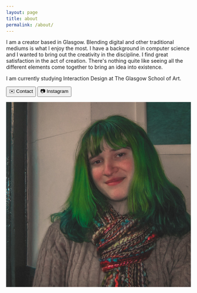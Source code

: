 ```yaml
---
layout: page
title: about
permalink: /about/
---
```


<!--Hi, my name is Ally Radomski and I'm an aspiring new media artist based in the UK. I'm studying [Interaction Design](https://www.gsa.ac.uk/study/undergraduate-degrees/interaction-design/) at The Glasgow School of Art. Pursuing art is a new found interest for me, I properly started creating art at the start of 2021 using [Processing](https://processing.org) after realising Computer Science wasn't the course for me, I want to create pretty things! I am also interested in creating audio pieces, hoping to explore modular synthesis more in the coming years.

My aim is to create encaptivating installations and experiences that explore the boundaries of what art is.-->

<p>I am a creator based in Glasgow. Blending digital and other traditional mediums is what I enjoy the most. I have a background in computer science and I wanted to bring out the creativity in the discipline. I find great satisfaction in the act of creation. There's nothing quite like seeing all the different elements come together to bring an idea into existence.</p>

I am currently studying Interaction Design at The Glasgow School of Art.

<a href="mailto:contact@allyradomski.art"><button class="primaryButton">✉️ Contact</button></a>
<a href="https://www.instagram.com/ally_rad"><button class="secondaryButton">📷 Instagram</button></a>




<img src="/assets/selfie.jpg" style="float: left;" alt="Photo of myself"/>

